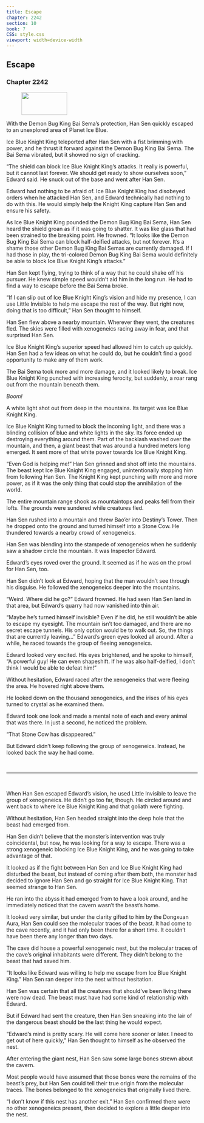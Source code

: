 ```yaml
---
title: Escape
chapter: 2242
section: 10
book: 7
CSS: style.css
viewport: width=device-width
---
```


## Escape

### Chapter 2242

<figure>
	<img src="../Images/gem.gif" alt="" id="gem" width="120" height="60" />
</figure>

With the Demon Bug King Bai Sema’s protection, Han Sen quickly escaped to an unexplored area of Planet Ice Blue.

Ice Blue Knight King teleported after Han Sen with a fist brimming with power, and he thrust it forward against the Demon Bug King Bai Sema. The Bai Sema vibrated, but it showed no sign of cracking.

“The shield can block Ice Blue Knight King’s attacks. It really is powerful, but it cannot last forever. We should get ready to show ourselves soon,” Edward said. He snuck out of the base and went after Han Sen.

Edward had nothing to be afraid of. Ice Blue Knight King had disobeyed orders when he attacked Han Sen, and Edward technically had nothing to do with this. He would simply help the Knight King capture Han Sen and ensure his safety.

As Ice Blue Knight King pounded the Demon Bug King Bai Sema, Han Sen heard the shield groan as if it was going to shatter. It was like glass that had been strained to the breaking point. He frowned. “It looks like the Demon Bug King Bai Sema can block half-deified attacks, but not forever. It’s a shame those other Demon Bug King Bai Semas are currently damaged. If I had those in play, the tri-colored Demon Bug King Bai Sema would definitely be able to block Ice Blue Knight King’s attacks.”

Han Sen kept flying, trying to think of a way that he could shake off his pursuer. He knew simple speed wouldn’t aid him in the long run. He had to find a way to escape before the Bai Sema broke.

“If I can slip out of Ice Blue Knight King’s vision and hide my presence, I can use Little Invisible to help me escape the rest of the way. But right now, doing that is too difficult,” Han Sen thought to himself.

Han Sen flew above a nearby mountain. Wherever they went, the creatures fled. The skies were filled with xenogeneics racing away in fear, and that surprised Han Sen.

Ice Blue Knight King’s superior speed had allowed him to catch up quickly. Han Sen had a few ideas on what he could do, but he couldn’t find a good opportunity to make any of them work.

The Bai Sema took more and more damage, and it looked likely to break. Ice Blue Knight King punched with increasing ferocity, but suddenly, a roar rang out from the mountain beneath them.

*Boom!*

A white light shot out from deep in the mountains. Its target was Ice Blue Knight King.

Ice Blue Knight King turned to block the incoming light, and there was a blinding collision of blue and white lights in the sky. Its force ended up destroying everything around them. Part of the backlash washed over the mountain, and then, a giant beast that was around a hundred meters long emerged. It sent more of that white power towards Ice Blue Knight King.

“Even God is helping me!” Han Sen grinned and shot off into the mountains. The beast kept Ice Blue Knight King engaged, unintentionally stopping him from following Han Sen. The Knight King kept punching with more and more power, as if it was the only thing that could stop the annihilation of the world.

The entire mountain range shook as mountaintops and peaks fell from their lofts. The grounds were sundered while creatures fled.

Han Sen rushed into a mountain and threw Bao’er into Destiny’s Tower. Then he dropped onto the ground and turned himself into a Stone Cow. He thundered towards a nearby crowd of xenogeneics.

Han Sen was blending into the stampede of xenogeneics when he suddenly saw a shadow circle the mountain. It was Inspector Edward.

Edward’s eyes roved over the ground. It seemed as if he was on the prowl for Han Sen, too.

Han Sen didn’t look at Edward, hoping that the man wouldn’t see through his disguise. He followed the xenogeneics deeper into the mountains.

“Weird. Where did he go?” Edward frowned. He had seen Han Sen land in that area, but Edward’s quarry had now vanished into thin air.

“Maybe he’s turned himself invisible? Even if he did, he still wouldn’t be able to escape my eyesight. The mountain isn’t too damaged, and there are no secret escape tunnels. His only option would be to walk out. So, the things that are currently leaving…” Edward’s green eyes looked all around. After a while, he raced towards the group of fleeing xenogeneics.

Edward looked very excited. His eyes brightened, and he spoke to himself, “A powerful guy! He can even shapeshift. If he was also half-deified, I don’t think I would be able to defeat him!”

Without hesitation, Edward raced after the xenogeneics that were fleeing the area. He hovered right above them.

He looked down on the thousand xenogeneics, and the irises of his eyes turned to crystal as he examined them.

Edward took one look and made a mental note of each and every animal that was there. In just a second, he noticed the problem.

“That Stone Cow has disappeared.”

But Edward didn’t keep following the group of xenogeneics. Instead, he looked back the way he had come.

<br>

*****

<br>

When Han Sen escaped Edward’s vision, he used Little Invisible to leave the group of xenogeneics. He didn’t go too far, though. He circled around and went back to where Ice Blue Knight King and that goliath were fighting.

Without hesitation, Han Sen headed straight into the deep hole that the beast had emerged from.

Han Sen didn’t believe that the monster’s intervention was truly coincidental, but now, he was looking for a way to escape. There was a strong xenogeneic blocking Ice Blue Knight King, and he was going to take advantage of that.

It looked as if the fight between Han Sen and Ice Blue Knight King had disturbed the beast, but instead of coming after them both, the monster had decided to ignore Han Sen and go straight for Ice Blue Knight King. That seemed strange to Han Sen.

He ran into the abyss it had emerged from to have a look around, and he immediately noticed that the cavern wasn’t the beast’s home.

It looked very similar, but under the clarity gifted to him by the Dongxuan Aura, Han Sen could see the molecular traces of the beast. It had come to the cave recently, and it had only been there for a short time. It couldn’t have been there any longer than two days.

The cave did house a powerful xenogeneic nest, but the molecular traces of the cave’s original inhabitants were different. They didn’t belong to the beast that had saved him.

“It looks like Edward was willing to help me escape from Ice Blue Knight King.” Han Sen ran deeper into the nest without hesitation.

Han Sen was certain that all the creatures that should’ve been living there were now dead. The beast must have had some kind of relationship with Edward.

But if Edward had sent the creature, then Han Sen sneaking into the lair of the dangerous beast should be the last thing he would expect.

“Edward’s mind is pretty scary. He will come here sooner or later. I need to get out of here quickly,” Han Sen thought to himself as he observed the nest.

After entering the giant nest, Han Sen saw some large bones strewn about the cavern.

Most people would have assumed that those bones were the remains of the beast’s prey, but Han Sen could tell their true origin from the molecular traces. The bones belonged to the xenogeneics that originally lived there.

“I don’t know if this nest has another exit.” Han Sen confirmed there were no other xenogeneics present, then decided to explore a little deeper into the nest.